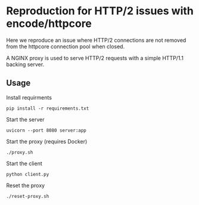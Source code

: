 # Reproduction for HTTP/2 issues with encode/httpcore

Here we reproduce an issue where HTTP/2 connections are not removed from the httpcore connection pool when closed.

A NGINX proxy is used to serve HTTP/2 requests with a simple HTTP/1.1 backing server.

## Usage

Install requirments
```
pip install -r requirements.txt
```

Start the server
```
uvicorn --port 8080 server:app
```

Start the proxy (requires Docker)
```
./proxy.sh
```

Start the client
```
python client.py
```

Reset the proxy
```
./reset-proxy.sh
```